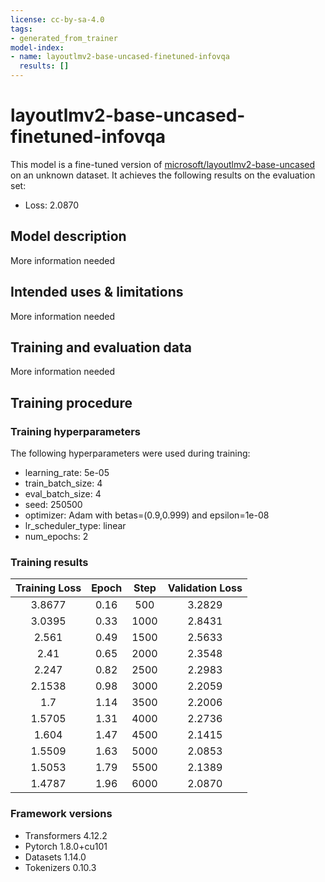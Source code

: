 ```yaml
---
license: cc-by-sa-4.0
tags:
- generated_from_trainer
model-index:
- name: layoutlmv2-base-uncased-finetuned-infovqa
  results: []
---
```


<!-- This model card has been generated automatically according to the information the Trainer had access to. You
should probably proofread and complete it, then remove this comment. -->

# layoutlmv2-base-uncased-finetuned-infovqa

This model is a fine-tuned version of [microsoft/layoutlmv2-base-uncased](https://huggingface.co/microsoft/layoutlmv2-base-uncased) on an unknown dataset.
It achieves the following results on the evaluation set:
- Loss: 2.0870

## Model description

More information needed

## Intended uses & limitations

More information needed

## Training and evaluation data

More information needed

## Training procedure

### Training hyperparameters

The following hyperparameters were used during training:
- learning_rate: 5e-05
- train_batch_size: 4
- eval_batch_size: 4
- seed: 250500
- optimizer: Adam with betas=(0.9,0.999) and epsilon=1e-08
- lr_scheduler_type: linear
- num_epochs: 2

### Training results

| Training Loss | Epoch | Step | Validation Loss |
|:-------------:|:-----:|:----:|:---------------:|
| 3.8677        | 0.16  | 500  | 3.2829          |
| 3.0395        | 0.33  | 1000 | 2.8431          |
| 2.561         | 0.49  | 1500 | 2.5633          |
| 2.41          | 0.65  | 2000 | 2.3548          |
| 2.247         | 0.82  | 2500 | 2.2983          |
| 2.1538        | 0.98  | 3000 | 2.2059          |
| 1.7           | 1.14  | 3500 | 2.2006          |
| 1.5705        | 1.31  | 4000 | 2.2736          |
| 1.604         | 1.47  | 4500 | 2.1415          |
| 1.5509        | 1.63  | 5000 | 2.0853          |
| 1.5053        | 1.79  | 5500 | 2.1389          |
| 1.4787        | 1.96  | 6000 | 2.0870          |


### Framework versions

- Transformers 4.12.2
- Pytorch 1.8.0+cu101
- Datasets 1.14.0
- Tokenizers 0.10.3
